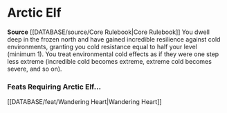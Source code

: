 ﻿---
id: '6'
name: Arctic Elf
rarity: Common
rus_type_level: null
source: '[[DATABASE/source/Core Rulebook|Core Rulebook]]'
trait: null
type: Heritage

---
# Arctic Elf

**Source** [[DATABASE/source/Core Rulebook|Core Rulebook]] 
You dwell deep in the frozen north and have gained incredible resilience against cold environments, granting you cold resistance equal to half your level (minimum 1). You treat environmental cold effects as if they were one step less extreme (incredible cold becomes extreme, extreme cold becomes severe, and so on).

### Feats Requiring Arctic Elf...

[[DATABASE/feat/Wandering Heart|Wandering Heart]]